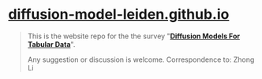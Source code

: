 # [diffusion-model-leiden.github.io]((https://http://diffusion-model-leiden.github.io))

> This is the website repo for the the survey "**[Diffusion Models For Tabular Data](https://http://diffusion-model-leiden.github.io)**".
>
>Any suggestion or discussion is welcome. Correspondence to: Zhong Li
